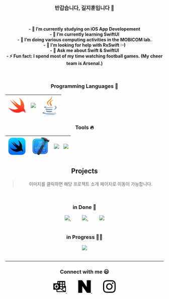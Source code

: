 <div align="center">
  
### **반갑습니다, 길지훈입니다** 👋

<br>

**- 🔭 I’m currently studying on iOS App Developement**  
**- 🌱 I’m currently learning SwiftUI**  
**- 👯 I’m doing various computing activities in the MOBICOM lab.**  
**- 🤔 I’m looking for help with RxSwift :-)**  
**- 💬 Ask me about Swift & SwiftUI**  
**- ⚡ Fun fact: I spend most of my time watching football games. (My cheer team is Arsenal.)**  

<br>

### Programming Languages  :rocket:
|<img src="images/swift.png" width=60> | <img src="https://github.com/adityakamath16/adityakamath16/blob/master/images/Programming_languages/1024px-Python-logo-notext.svg.png" width=60> | <img src="images/java.png" width=60> |
|:---:|:---:|:---:|
### Tools :fire:
|<img src="images/SwiftUI.png" width=60>| <img src="images/Xcode.png" width=60>|<img src="https://github.com/adityakamath16/adityakamath16/blob/master/images/tools/25231.svg" width=60> |<img src="https://github.com/adityakamath16/adityakamath16/blob/master/images/tools/logo-stable.png" width=60> |
|:---:|:---:|:---:|:---:|


## Projects
> 이미지를 클릭하면 해당 프로젝트 소개 페이지로 이동이 가능합니다.

<br>

### in Done  🚢
<a href="https://github.com/giljihun/In-Timer-">
  <img src="https://github.com/giljihun/giljihun/assets/75918176/2ae5fdec-a8ed-43c7-b808-749d6a3df7b1" width="150">  
</a>  
&nbsp;&nbsp;&nbsp;&nbsp;&nbsp;&nbsp;&nbsp;&nbsp;
<a href="https://github.com/giljihun/HanTongSok">
  <img src="https://github.com/giljihun/giljihun/assets/75918176/e8f07f0d-8dfa-46c7-8030-e87640e7703b" width="150">  
</a>
&nbsp;&nbsp;&nbsp;&nbsp;&nbsp;&nbsp;&nbsp;&nbsp;
<a href="https://github.com/giljihun/MissionPlanner-PathFinder">
  <img src="https://github.com/giljihun/giljihun/assets/75918176/17a8f5dc-3b47-4cc6-8975-0d016bde9260" width="150">  
</a>  

<br>
<br>
    
### in Progress  🏴‍☠️

<a href="https://github.com/giljihun/AziTeam">
  <img src="https://github.com/giljihun/giljihun/assets/75918176/e20f29c4-ff39-485d-8d38-389f79bcfda7" width="150">
</a>

<br>
<br>

---
### Connect with me  :smiley:
<a href="mailto:accc45@outlook.com">
  <img align="center" alt="Giljihun Outlook" width="40px" src="images/microsoftoutlook.svg" />
</a>
&nbsp;&nbsp;&nbsp;&nbsp;&nbsp;&nbsp;&nbsp;&nbsp;
<a href="https://blog.naver.com/giljihun-">
  <img align="center" alt="Giljihun Blog" width="40px" src="images/naver.svg" />
</a>
&nbsp;&nbsp;&nbsp;&nbsp;&nbsp;&nbsp;&nbsp;&nbsp;
<a href="https://www.instagram.com/kiljihun/">
  <img align="center" alt="Giljihun Instagram" width="40px" src="images/instagram.svg" />
</a>  

